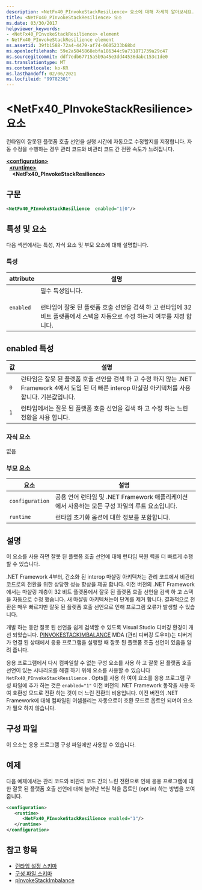 ```yaml
---
description: <NetFx40_PInvokeStackResilience> 요소에 대해 자세히 알아보세요.
title: <NetFx40_PInvokeStackResilience> 요소
ms.date: 03/30/2017
helpviewer_keywords:
- <NetFx40_PInvokeStackResilience> element
- NetFx40_PInvokeStackResilience element
ms.assetid: 39fb1588-72a4-4479-af74-0605233b68bd
ms.openlocfilehash: 59e2a5845868ebfa186344c9a731871739a29c47
ms.sourcegitcommit: ddf7edb67715a5b9a45e3dd44536dabc153c1de0
ms.translationtype: MT
ms.contentlocale: ko-KR
ms.lasthandoff: 02/06/2021
ms.locfileid: "99782301"
---
```

# <a name="netfx40_pinvokestackresilience-element"></a>\<NetFx40_PInvokeStackResilience> 요소

런타임이 잘못된 플랫폼 호출 선언을 실행 시간에 자동으로 수정할지를 지정합니다. 자동 수정을 수행하는 경우 관리 코드와 비관리 코드 간 전환 속도가 느려집니다.

[**\<configuration>**](../configuration-element.md)\
&nbsp;&nbsp;[**\<runtime>**](runtime-element.md)\
&nbsp;&nbsp;&nbsp;&nbsp;**\<NetFx40_PInvokeStackResilience>**  

## <a name="syntax"></a>구문

```xml
<NetFx40_PInvokeStackResilience  enabled="1|0"/>
```

## <a name="attributes-and-elements"></a>특성 및 요소

다음 섹션에서는 특성, 자식 요소 및 부모 요소에 대해 설명합니다.

### <a name="attributes"></a>특성

|attribute|설명|
|---------------|-----------------|
|`enabled`|필수 특성입니다.<br /><br /> 런타임이 잘못 된 플랫폼 호출 선언을 검색 하 고 런타임에 32 비트 플랫폼에서 스택을 자동으로 수정 하는지 여부를 지정 합니다.|

## <a name="enabled-attribute"></a>enabled 특성

|값|설명|
|-----------|-----------------|
|`0`|런타임은 잘못 된 플랫폼 호출 선언을 검색 하 고 수정 하지 않는 .NET Framework 4에서 도입 된 더 빠른 interop 마샬링 아키텍처를 사용 합니다. 기본값입니다.|
|`1`|런타임에서는 잘못 된 플랫폼 호출 선언을 검색 하 고 수정 하는 느린 전환을 사용 합니다.|

### <a name="child-elements"></a>자식 요소

없음

### <a name="parent-elements"></a>부모 요소

|요소|설명|
|-------------|-----------------|
|`configuration`|공용 언어 런타임 및 .NET Framework 애플리케이션에서 사용하는 모든 구성 파일의 루트 요소입니다.|
|`runtime`|런타임 초기화 옵션에 대한 정보를 포함합니다.|

## <a name="remarks"></a>설명

이 요소를 사용 하면 잘못 된 플랫폼 호출 선언에 대해 런타임 복원 력을 더 빠르게 수행할 수 있습니다.

.NET Framework 4부터, 간소화 된 interop 마샬링 아키텍처는 관리 코드에서 비관리 코드로의 전환을 위한 상당한 성능 향상을 제공 합니다. 이전 버전의 .NET Framework에서는 마샬링 계층이 32 비트 플랫폼에서 잘못 된 플랫폼 호출 선언을 검색 하 고 스택을 자동으로 수정 했습니다. 새 마샬링 아키텍처는이 단계를 제거 합니다. 결과적으로 전환은 매우 빠르지만 잘못 된 플랫폼 호출 선언으로 인해 프로그램 오류가 발생할 수 있습니다.

개발 하는 동안 잘못 된 선언을 쉽게 검색할 수 있도록 Visual Studio 디버깅 환경이 개선 되었습니다. [PINVOKESTACKIMBALANCE](../../../debug-trace-profile/pinvokestackimbalance-mda.md) MDA (관리 디버깅 도우미)는 디버거가 연결 된 상태에서 응용 프로그램을 실행할 때 잘못 된 플랫폼 호출 선언이 있음을 알려 줍니다.

응용 프로그램에서 다시 컴파일할 수 없는 구성 요소를 사용 하 고 잘못 된 플랫폼 호출 선언이 있는 시나리오를 해결 하기 위해 요소를 사용할 수 있습니다 `NetFx40_PInvokeStackResilience` . Opts를 사용 하 여이 요소를 응용 프로그램 구성 파일에 추가 하는 것은 `enabled="1"` 이전 버전의 .NET Framework 동작을 사용 하 여 호환성 모드로 전환 하는 것이 더 느린 전환의 비용입니다. 이전 버전의 .NET Framework에 대해 컴파일된 어셈블리는 자동으로이 호환 모드로 옵트인 되며이 요소가 필요 하지 않습니다.

## <a name="configuration-file"></a>구성 파일

이 요소는 응용 프로그램 구성 파일에만 사용할 수 있습니다.

## <a name="example"></a>예제

다음 예제에서는 관리 코드와 비관리 코드 간의 느린 전환으로 인해 응용 프로그램에 대 한 잘못 된 플랫폼 호출 선언에 대해 늘어난 복원 력을 옵트인 (opt in) 하는 방법을 보여 줍니다.

```xml
<configuration>
   <runtime>
      <NetFx40_PInvokeStackResilience enabled="1"/>
   </runtime>
</configuration>
```

## <a name="see-also"></a>참고 항목

- [런타임 설정 스키마](index.md)
- [구성 파일 스키마](../index.md)
- [pInvokeStackImbalance](../../../debug-trace-profile/pinvokestackimbalance-mda.md)
